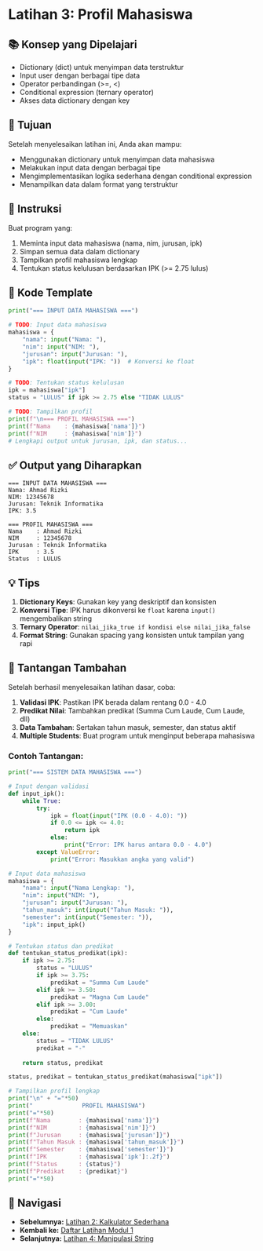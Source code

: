 # Latihan 3: Profil Mahasiswa

## 📚 Konsep yang Dipelajari
- Dictionary (dict) untuk menyimpan data terstruktur
- Input user dengan berbagai tipe data
- Operator perbandingan (>=, <)
- Conditional expression (ternary operator)
- Akses data dictionary dengan key

## 🎯 Tujuan
Setelah menyelesaikan latihan ini, Anda akan mampu:
- Menggunakan dictionary untuk menyimpan data mahasiswa
- Melakukan input data dengan berbagai tipe
- Mengimplementasikan logika sederhana dengan conditional expression
- Menampilkan data dalam format yang terstruktur

## 📝 Instruksi

Buat program yang:
1. Meminta input data mahasiswa (nama, nim, jurusan, ipk)
2. Simpan semua data dalam dictionary
3. Tampilkan profil mahasiswa lengkap
4. Tentukan status kelulusan berdasarkan IPK (>= 2.75 lulus)

## 🔧 Kode Template

```python
print("=== INPUT DATA MAHASISWA ===")

# TODO: Input data mahasiswa
mahasiswa = {
    "nama": input("Nama: "),
    "nim": input("NIM: "),
    "jurusan": input("Jurusan: "),
    "ipk": float(input("IPK: "))  # Konversi ke float
}

# TODO: Tentukan status kelulusan
ipk = mahasiswa["ipk"]
status = "LULUS" if ipk >= 2.75 else "TIDAK LULUS"

# TODO: Tampilkan profil
print(f"\n=== PROFIL MAHASISWA ===")
print(f"Nama    : {mahasiswa['nama']}")
print(f"NIM     : {mahasiswa['nim']}")
# Lengkapi output untuk jurusan, ipk, dan status...
```

## ✅ Output yang Diharapkan

```
=== INPUT DATA MAHASISWA ===
Nama: Ahmad Rizki
NIM: 12345678
Jurusan: Teknik Informatika
IPK: 3.5

=== PROFIL MAHASISWA ===
Nama    : Ahmad Rizki
NIM     : 12345678
Jurusan : Teknik Informatika
IPK     : 3.5
Status  : LULUS
```

## 💡 Tips

1. **Dictionary Keys**: Gunakan key yang deskriptif dan konsisten
2. **Konversi Tipe**: IPK harus dikonversi ke `float` karena `input()` mengembalikan string
3. **Ternary Operator**: `nilai_jika_true if kondisi else nilai_jika_false`
4. **Format String**: Gunakan spacing yang konsisten untuk tampilan yang rapi

## 🚀 Tantangan Tambahan

Setelah berhasil menyelesaikan latihan dasar, coba:

1. **Validasi IPK**: Pastikan IPK berada dalam rentang 0.0 - 4.0
2. **Predikat Nilai**: Tambahkan predikat (Summa Cum Laude, Cum Laude, dll)
3. **Data Tambahan**: Sertakan tahun masuk, semester, dan status aktif
4. **Multiple Students**: Buat program untuk menginput beberapa mahasiswa

### Contoh Tantangan:
```python
print("=== SISTEM DATA MAHASISWA ===")

# Input dengan validasi
def input_ipk():
    while True:
        try:
            ipk = float(input("IPK (0.0 - 4.0): "))
            if 0.0 <= ipk <= 4.0:
                return ipk
            else:
                print("Error: IPK harus antara 0.0 - 4.0")
        except ValueError:
            print("Error: Masukkan angka yang valid")

# Input data mahasiswa
mahasiswa = {
    "nama": input("Nama Lengkap: "),
    "nim": input("NIM: "),
    "jurusan": input("Jurusan: "),
    "tahun_masuk": int(input("Tahun Masuk: ")),
    "semester": int(input("Semester: ")),
    "ipk": input_ipk()
}

# Tentukan status dan predikat
def tentukan_status_predikat(ipk):
    if ipk >= 2.75:
        status = "LULUS"
        if ipk >= 3.75:
            predikat = "Summa Cum Laude"
        elif ipk >= 3.50:
            predikat = "Magna Cum Laude"
        elif ipk >= 3.00:
            predikat = "Cum Laude"
        else:
            predikat = "Memuaskan"
    else:
        status = "TIDAK LULUS"
        predikat = "-"
    
    return status, predikat

status, predikat = tentukan_status_predikat(mahasiswa["ipk"])

# Tampilkan profil lengkap
print("\n" + "="*50)
print("              PROFIL MAHASISWA")
print("="*50)
print(f"Nama        : {mahasiswa['nama']}")
print(f"NIM         : {mahasiswa['nim']}")
print(f"Jurusan     : {mahasiswa['jurusan']}")
print(f"Tahun Masuk : {mahasiswa['tahun_masuk']}")
print(f"Semester    : {mahasiswa['semester']}")
print(f"IPK         : {mahasiswa['ipk']:.2f}")
print(f"Status      : {status}")
print(f"Predikat    : {predikat}")
print("="*50)
```

## 🔗 Navigasi
- **Sebelumnya:** [Latihan 2: Kalkulator Sederhana](./latihan2-kalkulator-sederhana.md)
- **Kembali ke:** [Daftar Latihan Modul 1](./README.md)
- **Selanjutnya:** [Latihan 4: Manipulasi String](./latihan4-manipulasi-string.md)